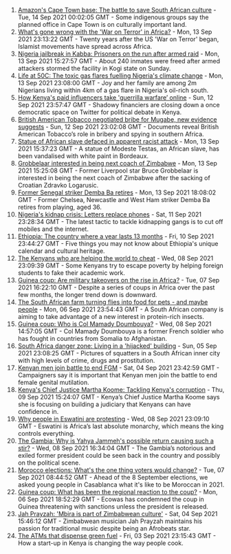 1. [Amazon's Cape Town base: The battle to save South African culture](https://www.bbc.co.uk/news/world-africa-58528348?at_medium=RSS&at_campaign=KARANGA) - Tue, 14 Sep 2021 00:02:05 GMT - Some indigenous groups say the planned office in Cape Town is on culturally important land.
2. [What's gone wrong with the 'War on Terror' in Africa?](https://www.bbc.co.uk/news/world-africa-58552058?at_medium=RSS&at_campaign=KARANGA) - Mon, 13 Sep 2021 23:13:22 GMT - Twenty years after the US 'War on Terror' began, Islamist movements have spread across Africa.
3. [Nigeria jailbreak in Kabba: Prisoners on the run after armed raid](https://www.bbc.co.uk/news/world-africa-58549061?at_medium=RSS&at_campaign=KARANGA) - Mon, 13 Sep 2021 15:27:57 GMT - About 240 inmates were freed after armed attackers stormed the facility in Kogi state on Sunday.
4. [Life at 50C: The toxic gas flares fuelling Nigeria's climate change](https://www.bbc.co.uk/news/world-africa-58549010?at_medium=RSS&at_campaign=KARANGA) - Mon, 13 Sep 2021 23:08:00 GMT - Joy and her family are among 2m Nigerians living within 4km of a gas flare in Nigeria's oil-rich south.
5. [How Kenya's paid influencers take 'guerrilla warfare’ online](https://www.bbc.co.uk/news/world-africa-58474936?at_medium=RSS&at_campaign=KARANGA) - Sun, 12 Sep 2021 23:57:47 GMT - Shadowy financiers are closing down a once democratic space on Twitter for political debate in Kenya.
6. [British American Tobacco negotiated bribe for Mugabe, new evidence suggests](https://www.bbc.co.uk/news/world-58517339?at_medium=RSS&at_campaign=KARANGA) - Sun, 12 Sep 2021 23:02:08 GMT - Documents reveal British American Tobacco’s role in bribery and spying in southern Africa.
7. [Statue of African slave defaced in apparent racist attack](https://www.bbc.co.uk/news/world-europe-58549730?at_medium=RSS&at_campaign=KARANGA) - Mon, 13 Sep 2021 15:37:23 GMT - A statue of Modeste Testas, an African slave, has been vandalised with white paint in Bordeaux.
8. [Grobbelaar interested in being next coach of Zimbabwe](https://www.bbc.co.uk/sport/africa/58547014?at_medium=RSS&at_campaign=KARANGA) - Mon, 13 Sep 2021 15:25:08 GMT - Former Liverpool star Bruce Grobbelaar is interested in being the next coach of Zimbabwe after the sacking of Croatian Zdravko Logarusic.
9. [Former Senegal striker Demba Ba retires](https://www.bbc.co.uk/sport/football/58551909?at_medium=RSS&at_campaign=KARANGA) - Mon, 13 Sep 2021 18:08:02 GMT - Former Chelsea, Newcastle and West Ham striker Demba Ba retires from playing, aged 36.
10. [Nigeria's kidnap crisis: Letters replace phones](https://www.bbc.co.uk/news/world-africa-58506419?at_medium=RSS&at_campaign=KARANGA) - Sat, 11 Sep 2021 23:28:34 GMT - The latest tactic to tackle kidnapping gangs is to cut off mobiles and the internet.
11. [Ethiopia: The country where a year lasts 13 months](https://www.bbc.co.uk/news/world-africa-57443424?at_medium=RSS&at_campaign=KARANGA) - Fri, 10 Sep 2021 23:44:27 GMT - Five things you may not know about Ethiopia's unique calendar and cultural heritage.
12. [The Kenyans who are helping the world to cheat](https://www.bbc.co.uk/news/blogs-trending-58465189?at_medium=RSS&at_campaign=KARANGA) - Wed, 08 Sep 2021 23:09:39 GMT - Some Kenyans try to escape poverty by helping foreign students to fake their academic work.
13. [Guinea coup: Are military takeovers on the rise in Africa?](https://www.bbc.co.uk/news/world-africa-46783600?at_medium=RSS&at_campaign=KARANGA) - Tue, 07 Sep 2021 16:22:10 GMT - Despite a series of coups in Africa over the past few months, the longer trend down is downward.
14. [The South African farm turning flies into food for pets - and maybe people](https://www.bbc.co.uk/news/world-africa-58384761?at_medium=RSS&at_campaign=KARANGA) - Mon, 06 Sep 2021 23:54:43 GMT - A South African company is aiming to take advantage of a new interest in protein-rich insects.
15. [Guinea coup: Who is Col Mamady Doumbouya?](https://www.bbc.co.uk/news/world-africa-58461971?at_medium=RSS&at_campaign=KARANGA) - Wed, 08 Sep 2021 14:57:05 GMT - Col Mamady Doumbouya is a former French soldier who has fought in countries from Somalia to Afghanistan.
16. [South Africa danger zone: Living in a 'hijacked' building](https://www.bbc.co.uk/news/world-africa-58348750?at_medium=RSS&at_campaign=KARANGA) - Sun, 05 Sep 2021 23:08:25 GMT - Pictures of squatters in a South African inner city with high levels of crime, drugs and prostitution.
17. [Kenyan men join battle to end FGM](https://www.bbc.co.uk/news/world-africa-58200718?at_medium=RSS&at_campaign=KARANGA) - Sat, 04 Sep 2021 23:42:59 GMT - Campaigners say it is important that Kenyan men join the battle to end female genital mutilation.
18. [Kenya's Chief Justice Martha Koome: Tackling Kenya's corruption](https://www.bbc.co.uk/news/world-africa-58504720?at_medium=RSS&at_campaign=KARANGA) - Thu, 09 Sep 2021 15:24:07 GMT - Kenya’s Chief Justice Martha Koome says she is focusing on building a judiciary that Kenyans can have confidence in.
19. [Why people in Eswatini are protesting](https://www.bbc.co.uk/news/world-africa-58492598?at_medium=RSS&at_campaign=KARANGA) - Wed, 08 Sep 2021 23:09:10 GMT - Eswatini is Africa’s last absolute monarchy, which means the king controls everything.
20. [The Gambia: Why is Yahya Jammeh's possible return causing such a stir?](https://www.bbc.co.uk/news/world-africa-58493641?at_medium=RSS&at_campaign=KARANGA) - Wed, 08 Sep 2021 16:34:04 GMT - The Gambia’s notorious and exiled former president could be seen back in the country and possibly on the political scene.
21. [Morocco elections: What's the one thing voters would change?](https://www.bbc.co.uk/news/world-africa-58469670?at_medium=RSS&at_campaign=KARANGA) - Tue, 07 Sep 2021 08:44:52 GMT - Ahead of the 8 September elections, we asked young people in Casablanca what it's like to be Moroccan in 2021.
22. [Guinea coup: What has been the regional reaction to the coup?](https://www.bbc.co.uk/news/world-africa-58469810?at_medium=RSS&at_campaign=KARANGA) - Mon, 06 Sep 2021 18:52:29 GMT - Ecowas has condemned the coup in Guinea threatening with sanctions unless the president is released.
23. [Jah Prayzah: 'Mbira is part of Zimbabwean culture'](https://www.bbc.co.uk/news/world-africa-58443059?at_medium=RSS&at_campaign=KARANGA) - Sat, 04 Sep 2021 15:46:12 GMT - Zimbabwean musician Jah Prayzah maintains his passion for traditional music despite being an Afrobeats star.
24. [The ATMs that dispense green fuel](https://www.bbc.co.uk/news/stories-58425184?at_medium=RSS&at_campaign=KARANGA) - Fri, 03 Sep 2021 23:15:43 GMT - How a start-up in Kenya is changing the way people cook.
